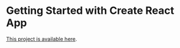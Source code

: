 # Getting Started with Create React App

[This project is available here](https://react-test123789.herokuapp.com/).
